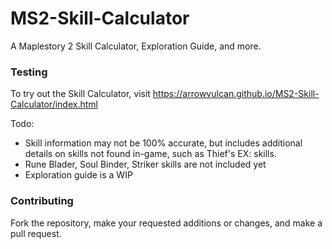 # MS2-Skill-Calculator

A Maplestory 2 Skill Calculator, Exploration Guide, and more.

### Testing

To try out the Skill Calculator, visit https://arrowvulcan.github.io/MS2-Skill-Calculator/index.html

Todo:
- Skill information may not be 100% accurate, but includes additional details on skills not found in-game, such as Thief's EX: skills.
- Rune Blader, Soul Binder, Striker skills are not included yet
- Exploration guide is a WIP

 ### Contributing
 
 Fork the repository, make your requested additions or changes, and make a pull request.
